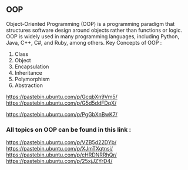 ## OOP
Object-Oriented Programming (OOP) is a programming paradigm that structures software design around objects rather than functions or logic.
OOP is widely used in many programming languages, including Python, Java, C++, C#, and Ruby, among others.
Key Concepts of OOP :
1. Class
2. Object
3. Encapsulation
4. Inheritance
5. Polymorphism
6. Abstraction

https://pastebin.ubuntu.com/p/GcqbXn9Vm5/                                                                                                                                                     
https://pastebin.ubuntu.com/p/G5d5ddFDqX/

https://pastebin.ubuntu.com/p/PgGbXnBwK7/


### All topics on OOP can be found in this link :
https://pastebin.ubuntu.com/p/VZB5d22DYb/
https://pastebin.ubuntu.com/p/XJmTXqtnsj/
https://pastebin.ubuntu.com/p/cHRDNRRhQr/
https://pastebin.ubuntu.com/p/25xjJZYrD4/
